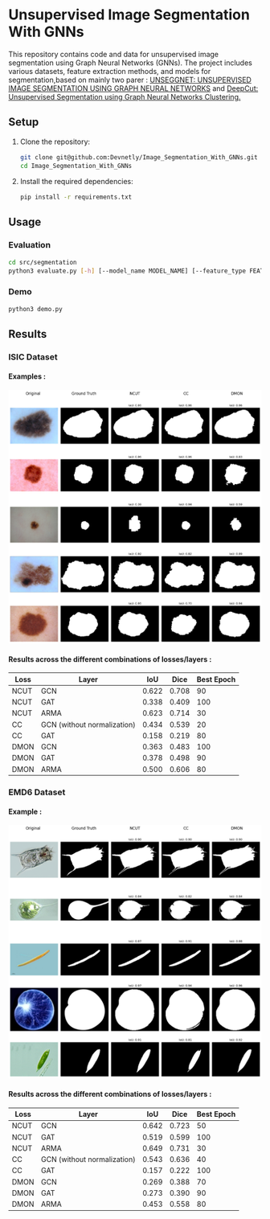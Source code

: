 # Unsupervised Image Segmentation With GNNs

This repository contains code and data for unsupervised image segmentation using Graph Neural Networks (GNNs). The project includes various datasets, feature extraction methods, and models for segmentation,based on mainly two parer : [UNSEGGNET: UNSUPERVISED IMAGE SEGMENTATION USING
GRAPH NEURAL NETWORKS](https://arxiv.org/pdf/2405.06057v1) and [DeepCut: Unsupervised Segmentation using Graph Neural Networks Clustering.](https://arxiv.org/pdf/2212.05853)


## Setup

1. Clone the repository:
    ```sh
    git clone git@github.com:Devnetly/Image_Segmentation_With_GNNs.git
    cd Image_Segmentation_With_GNNs
    ```

2. Install the required dependencies:
    ```sh
    pip install -r requirements.txt
    ```

## Usage

### Evaluation

```sh
cd src/segmentation
python3 evaluate.py [-h] [--model_name MODEL_NAME] [--feature_type FEATURE_TYPE] [--layer LAYER] [--stride STRIDE] [--resize RESIZE] [--segmentation_type SEGMENTATION_TYPE] [--threshold THRESHOLD] [--alpha ALPHA] [--activation ACTIVATION] [--num_layers NUM_LAYERS] [--conv_type CONV_TYPE] [--hidden_dim HIDDEN_DIM] [--num_clusters NUM_CLUSTERS][--device DEVICE] [--lr LR] [--n_iters N_ITERS] [--dataset DATASET] [--output_dir OUTPUT_DIR]
```

### Demo

```sh
python3 demo.py
```

## Results

### ISIC Dataset

#### Examples : 

<img src="./figures/isic-demo.png" />

#### Results across the different combinations of losses/layers : 

| Loss  | Layer                        | IoU   | Dice  | Best Epoch |
|-------|------------------------------|-------|-------|------------|
| NCUT  | GCN                          | 0.622 | 0.708 | 90         |
| NCUT  | GAT                          | 0.338 | 0.409 | 100        |
| NCUT  | ARMA                         | 0.623 | 0.714 | 30         |
| CC    | GCN (without normalization)  | 0.434 | 0.539 | 20         |
| CC    | GAT                          | 0.158 | 0.219 | 80         |
| DMON  | GCN                          | 0.363 | 0.483 | 100        |
| DMON  | GAT                          | 0.378 | 0.498 | 90         |
| DMON  | ARMA                         | 0.500 | 0.606 | 80         |


### EMD6 Dataset

#### Example : 

<img src="./figures/emd-demo.png" />
<br />

#### Results across the different combinations of losses/layers : 


| Loss  | Layer                        | IoU   | Dice  | Best Epoch |
|-------|------------------------------|-------|-------|------------|
| NCUT  | GCN                          | 0.642 | 0.723 | 50         |
| NCUT  | GAT                          | 0.519 | 0.599 | 100        |
| NCUT  | ARMA                         | 0.649 | 0.731 | 30         |
| CC    | GCN (without normalization)  | 0.543 | 0.636 | 40         |
| CC    | GAT                          | 0.157 | 0.222 | 100        |
| DMON  | GCN                          | 0.269 | 0.388 | 70         |
| DMON  | GAT                          | 0.273 | 0.390 | 90         |
| DMON  | ARMA                         | 0.453 | 0.558 | 80         |